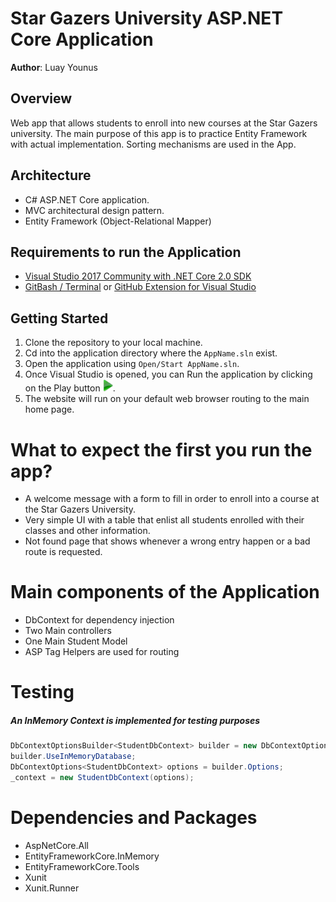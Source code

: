 # Star Gazers University ASP.NET Core Application
**Author**: Luay Younus

## Overview
Web app that allows students to enroll into new courses at the Star Gazers university. The main purpose of this app is to practice Entity Framework with actual implementation. Sorting mechanisms are used in the App.

## Architecture
 - C# ASP.NET Core application.
 - MVC architectural design pattern.
 - Entity Framework (Object-Relational Mapper)

## Requirements to run the Application
- [Visual Studio 2017 Community with .NET Core 2.0 SDK](https://www.microsoft.com/net/core#windowscmd)
- [GitBash / Terminal](https://git-scm.com/downloads) or [GitHub Extension for Visual Studio](https://visualstudio.github.com)

## Getting Started
1. Clone the repository to your local machine.
2. Cd into the application directory where the `AppName.sln` exist.
3. Open the application using `Open/Start AppName.sln`.
4. Once Visual Studio is opened, you can Run the application by clicking on the Play button <img src="https://github.com/luayyounus/Lab02-Unit-Testing/blob/Lab02-Luay/WarCardGame/play-button.jpg" width="16">.
5. The website will run on your default web browser routing to the main home page.

# What to expect the first you run the app?
- A welcome message with a form to fill in order to enroll into a course at the Star Gazers University.
- Very simple UI with a table that enlist all students enrolled with their classes and other information.
- Not found page that shows whenever a wrong entry happen or a bad route is requested.

# Main components of the Application
 - DbContext for dependency injection
 - Two Main controllers
 - One Main Student Model
 - ASP Tag Helpers are used for routing

# Testing
##### An InMemory Context is implemented for testing purposes
```C#
DbContextOptionsBuilder<StudentDbContext> builder = new DbContextOptionsBuilder<StudentDbContext;
builder.UseInMemoryDatabase;
DbContextOptions<StudentDbContext> options = builder.Options;
_context = new StudentDbContext(options);
```

# Dependencies and Packages
- AspNetCore.All
- EntityFrameworkCore.InMemory
- EntityFrameworkCore.Tools
- Xunit
- Xunit.Runner
